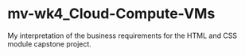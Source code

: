 # mv-wk4_Cloud-Compute-VMs
My interpretation of the business requirements for the HTML and CSS module capstone project. 
